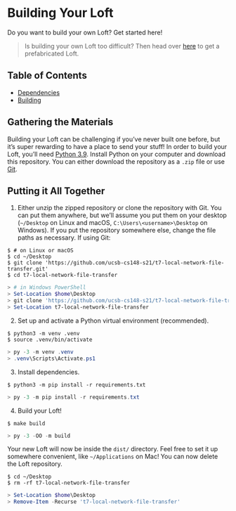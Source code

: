 # Building Your Loft #
Do you want to build your own Loft? Get started here!

> Is building your own Loft too difficult? Then head over [here](https://github.com/ucsb-cs148-s21/t7-local-network-file-transfer/releases) to get a prefabricated Loft.

## Table of Contents ##
- [Dependencies](#gathering-the-materials)
- [Building](#putting-it-all-together)

## Gathering the Materials ##
Building your Loft can be challenging if you’ve never built one before, but it’s super rewarding to have a place to send your stuff! In order to build your Loft, you’ll need [Python 3.9](https://www.python.org). Install Python on your computer and download this repository. You can either download the repository as a `.zip` file or use [Git](https://git-scm.com).

## Putting it All Together ##

1. Either unzip the zipped repository or clone the repository with Git. You can put them anywhere, but we’ll assume you put them on your desktop (`~/Desktop` on Linux and macOS, `C:\Users\<username>\Desktop` on Windows). If you put the repository somewhere else, change the file paths as necessary. If using Git:
  ```shell
  $ # on Linux or macOS
  $ cd ~/Desktop
  $ git clone 'https://github.com/ucsb-cs148-s21/t7-local-network-file-transfer.git'
  $ cd t7-local-network-file-transfer
  ```
  
  ```powershell
  > # in Windows PowerShell
  > Set-Location $home\Desktop
  > git clone 'https://github.com/ucsb-cs148-s21/t7-local-network-file-transfer.git'
  > Set-Location t7-local-network-file-transfer
  ```
2. Set up and activate a Python virtual environment (recommended).
  ```shell
  $ python3 -m venv .venv
  $ source .venv/bin/activate
  ```
  
  ```powershell
  > py -3 -m venv .venv
  > .venv\Scripts\Activate.ps1
  ```
3. Install dependencies.
  ```shell
  $ python3 -m pip install -r requirements.txt
  ```
  
  ```powershell
  > py -3 -m pip install -r requirements.txt
  ```
4. Build your Loft!
  ```shell
  $ make build
  ```
  
  ```powershell
  > py -3 -OO -m build
  ```

Your new Loft will now be inside the `dist/` directory. Feel free to set it up somewhere convenient, like `~/Applications` on Mac! You can now delete the Loft repository.
```shell
$ cd ~/Desktop
$ rm -rf t7-local-network-file-transfer
```

```powershell
> Set-Location $home\Desktop
> Remove-Item -Recurse 't7-local-network-file-transfer'
```
